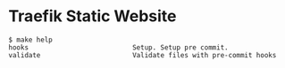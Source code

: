 # Traefik Static Website

<!-- START makefile-doc -->
```
$ make help 
hooks                          Setup. Setup pre commit.
validate                       Validate files with pre-commit hooks 
```
<!-- END makefile-doc -->